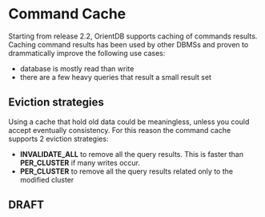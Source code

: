 # Command Cache

Starting from release 2.2, OrientDB supports caching of commands results. Caching command results has been used by other DBMSs and proven to drammatically improve the following use cases:
- database is mostly read than write
- there are a few heavy queries that result a small result set

## Eviction strategies

Using a cache that hold old data could be meaningless, unless you could accept eventually consistency. For this reason the command cache supports 2 eviction strategies:
- **INVALIDATE_ALL** to remove all the query results. This is faster than **PER_CLUSTER** if many writes occur.
- **PER_CLUSTER** to remove all the query results related only to the modified cluster


## DRAFT
